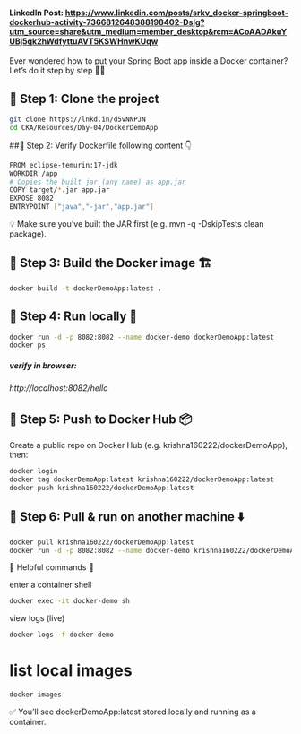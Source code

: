 #### LinkedIn Post: https://www.linkedin.com/posts/srkv_docker-springboot-dockerhub-activity-7366812648388198402-DsIg?utm_source=share&utm_medium=member_desktop&rcm=ACoAADAkuYUBj5qk2hWdfyttuAVT5KSWHnwKUqw

Ever wondered how to put your Spring Boot app inside a Docker container? Let’s do it step by step 👨‍💻
## 🔹 Step 1: Clone the project
```bash
git clone https://lnkd.in/d5vNNPJN
cd CKA/Resources/Day-04/DockerDemoApp
```

##🔹 Step 2: Verify Dockerfile following content 👇
```bash
FROM eclipse-temurin:17-jdk
WORKDIR /app
# Copies the built jar (any name) as app.jar
COPY target/*.jar app.jar
EXPOSE 8082
ENTRYPOINT ["java","-jar","app.jar"]
```

💡 Make sure you’ve built the JAR first (e.g. mvn -q -DskipTests clean package).
## 🔹 Step 3: Build the Docker image 🏗️
```bash
docker build -t dockerDemoApp:latest .
```

## 🔹 Step 4: Run locally 🚀
```bash
docker run -d -p 8082:8082 --name docker-demo dockerDemoApp:latest
docker ps
```
##### verify in browser:
###### http://localhost:8082/hello
## 🔹 Step 5: Push to Docker Hub 📦
Create a public repo on Docker Hub (e.g. krishna160222/dockerDemoApp), then:
```bash
docker login
docker tag dockerDemoApp:latest krishna160222/dockerDemoApp:latest
docker push krishna160222/dockerDemoApp:latest
```

## 🔹 Step 6: Pull & run on another machine ⬇️
```bash
docker pull krishna160222/dockerDemoApp:latest
docker run -d -p 8082:8082 --name docker-demo krishna160222/dockerDemoApp:latest
```
🔹 Helpful commands 🔧

 enter a container shell
```bash
docker exec -it docker-demo sh
```

view logs (live)
```bash
docker logs -f docker-demo
```

# list local images
```bash
docker images
```
✅ You’ll see dockerDemoApp:latest stored locally and running as a container.
